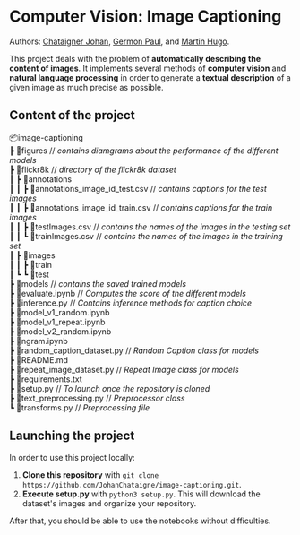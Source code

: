 # Computer Vision: Image Captioning

Authors: [Chataigner Johan](https://github.com/JohanChataigne), [Germon Paul](https://github.com/pgermon), and [Martin Hugo](https://github.com/ScarfZapdos).

This project deals with the problem of **automatically describing the content of images**. It implements several methods of **computer vision** and **natural language processing** in order to generate a **textual description** of a given image as much precise as possible.

## Content of the project

📦image-captioning  
 ┣ 📂figures // *contains diamgrams about the performance of the different models*  
 ┣ 📂flickr8k // *directory of the flickr8k dataset*  
 ┃ ┣ 📂annotations  
 ┃ ┃ ┣ 📜annotations_image_id_test.csv // *contains captions for the test images*  
 ┃ ┃ ┣ 📜annotations_image_id_train.csv  // *contains captions for the train images*    
 ┃ ┃ ┣ 📜testImages.csv // *contains the names of the images in the testing set*   
 ┃ ┃ ┗ 📜trainImages.csv  // *contains the names of the images in the training set*   
 ┃ ┣ 📂images  
 ┃ ┃ ┣ 📂train  
 ┃ ┗ ┗ 📂test  
 ┣ 📂models // *contains the saved trained models*  
 ┣ 📜evaluate.ipynb // *Computes the score of the different models*  
 ┣ 📜inference.py // *Contains inference methods for caption choice*  
 ┣ 📜model_v1_random.ipynb  
 ┣ 📜model_v1_repeat.ipynb  
 ┣ 📜model_v2_random.ipynb  
 ┣ 📜ngram.ipynb  
 ┣ 📜random_caption_dataset.py //  *Random Caption class for models*   
 ┣ 📜README.md  
 ┣ 📜repeat_image_dataset.py //  *Repeat Image class for models*  
 ┣ 📜requirements.txt  
 ┣ 📜setup.py // *To launch once the repository is cloned*   
 ┣ 📜text_preprocessing.py // *Preprocessor class*  
 ┗ 📜transforms.py // *Preprocessing file*  


## Launching the project

In order to use this project locally:
1) **Clone this repository** with `git clone https://github.com/JohanChataigne/image-captioning.git`.  
2) **Execute setup.py** with `python3 setup.py`. This will download the dataset's images and organize your repository.


After that, you should be able to use the notebooks without difficulties.  
